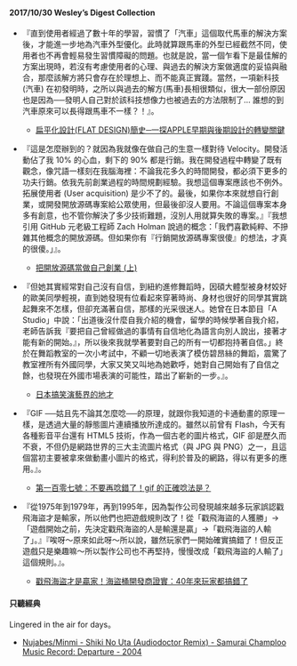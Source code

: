 #### 2017/10/30 Wesley’s Digest Collection

- 『直到使用者經過了數十年的學習，習慣了「汽車」這個取代馬車的解決方案後，才能進一步地為汽車外型優化。此時就算跟馬車的外型已經截然不同，使用者也不再會輕易發生習慣障礙的問題。也就是說，當一個乍看下是最佳解的方案出現時，若沒有考慮使用者的心理、與過去的解決方案做適度的妥協與融合，那麼該解方將只會存在於理想上、而不能真正實踐。當然，一項新科技 (汽車) 在初發明時，之所以與過去的解方(馬車)長相很類似，很大一部份原因也是因為──發明人自己對於該科技想像力也被過去的方法限制了… 誰想的到汽車原來可以長得跟馬車不一樣？！』。
  - [扁平化設計(FLAT DESIGN)簡史─一探APPLE早期與後期設計的轉變關鍵](https://hellolynn.hpd.io/2017/09/22/%E6%89%81%E5%B9%B3%E5%8C%96%E8%A8%AD%E8%A8%88flat-design%E7%B0%A1%E5%8F%B2%E2%94%80%E4%B8%80%E6%8E%A2apple%E6%97%A9%E6%9C%9F%E8%88%87%E5%BE%8C%E6%9C%9F%E8%A8%AD%E8%A8%88%E7%9A%84%E8%BD%89%E8%AE%8A/)
  
- 『這是怎麼辦到的？就因為我就像在做自己的生意一樣對待 Velocity。開發活動佔了我 10% 的心血，剩下的 90% 都是行銷。我在開發過程中轉變了既有觀念，像咒語一樣刻在我腦海裡：不論我花多久的時間開發，都必須下更多的功夫行銷。依我先前創業過程的時間規劃經驗。我想這個專案應該也不例外。拓展使用者 (User acquisition) 是少不了的。最後，如果你本來就想自行創業，或開發開放源碼專案給公眾使用，但最後卻沒人要用。不論這個專案本身多有創意，也不管你解決了多少技術難題，沒別人用就算失敗的專案。』『我想引用 GitHub 元老級工程師 Zach Holman 說過的概念：「我們喜歡純粹、不摻雜其他概念的開放源碼。但如果你有『行銷開放源碼專案很傻』的想法，才真的很傻。」』。
  - [把開放源碼當做自己創業 (上)](https://blog.mozilla.com.tw/posts/5720/treat-open-source-like-a-startup-1)
  
- 『但她其實經常對自己沒有自信，到紐約進修舞蹈時，因碩大體型被身材姣好的歐美同學輕視，直到她發現有位看起來穿著時尚、身材也很好的同學其實跳起舞來不怎樣，但卻充滿著自信，那樣的光采很迷人。她曾在日本節目「A Studio」中說：「出道後沒什麼自我介紹的機會，留學的時候學著自我介紹，老師告訴我『要把自己曾經做過的事情有自信地化為語言向別人說出，接著才能有新的開始。』，所以後來我就學著要對自己的所有一切都抱持著自信。」終於在舞蹈教室的一次小考試中，不顧一切地表演了模仿碧昂絲的舞蹈，震驚了教室裡所有外國同學，大家又笑又叫地為她歡呼，她對自己開始有了自信之餘，也發現在外國市場表演的可能性，踏出了嶄新的一步。』。
  - [日本搞笑演藝界的地才](http://www.designsurfing.biz/page/92/1)
  
- 『GIF ──姑且先不論其怎麼唸──的原理，就跟你我知道的卡通動畫的原理一樣，是透過大量的靜態圖片連續播放所達成的。雖然以前曾有 Flash，今天有各種影音平台還有 HTML5 技術，作為一個古老的圖片格式，GIF 卻是歷久而不衰，不但仍是網路世界的三大主流圖片格式（與 JPG 與 PNG）之一，且這個當初主要被拿來做動畫小圖片的格式，得利於普及的網路，得以有更多的應用。』。
  - [第一百零七號：不要再唸錯了！gif 的正確唸法是？](https://gushi.tw/cold107/)


- 『從1975年到1979年，再到1995年，因為製作公司發現越來越多玩家誤認戳飛海盜才是輸家，所以他們也把遊戲規則改了！從「戳飛海盜的人獲勝」→「遊戲開始之前，先決定戳飛海盜的人是輸還是贏」→「戳飛海盜的人輸了」。』『唉呀～原來如此呀～所以說，雖然玩家們一開始確實搞錯了！但反正遊戲只是樂趣嘛～所以製作公司也不再堅持，慢慢改成「戳飛海盜的人輸了」這個規則。』。
  - [戳飛海盜才是贏家！海盜桶開發商證實：40年來玩家都搞錯了](https://www.ettoday.net/dalemon/post/30154?from=fb_et_news)





#### 只聽經典
Lingered in the air for days。
- [Nujabes/Minmi - Shiki No Uta (Audiodoctor Remix) - Samurai Champloo Music Record: Departure - 2004](https://www.youtube.com/watch?v=521Q3gh82IM)